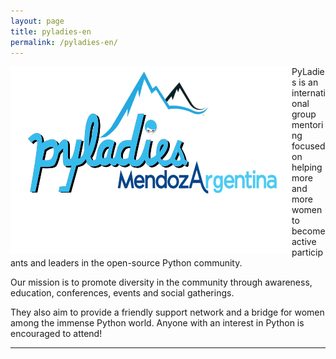 ```yaml
---
layout: page
title: pyladies-en
permalink: /pyladies-en/
---
```

<img src="/img/logo_mendoza.png" height="300" width="450" align="left"/>

  <p> PyLadies is an international group mentoring focused on helping more and more women to become active participants and leaders in the open-source Python community.</p>
  <p>Our mission is to promote diversity in the community through awareness, education, conferences, events and social gatherings.</p>
  <p>
  They also aim to provide a friendly support network and a bridge for women among the immense Python world. Anyone with an interest in Python is encouraged to attend!</p>
  <hr>